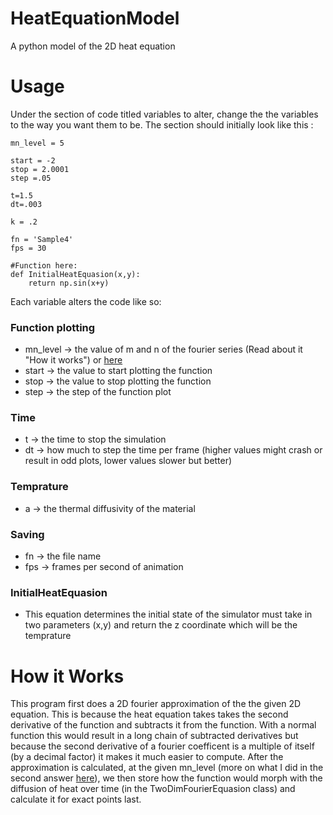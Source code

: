 # HeatEquationModel
A python model of the 2D heat equation

# Usage
Under the section of code titled variables to alter, change the the variables to the way you want them to be.
The section should initially look like this :
```
mn_level = 5 

start = -2
stop = 2.0001
step =.05 

t=1.5
dt=.003

k = .2

fn = 'Sample4'
fps = 30

#Function here:
def InitialHeatEquasion(x,y):
    return np.sin(x+y)
```
Each variable alters the code like so:
### Function plotting
  - mn_level -> the value of m and n of the fourier series (Read about it "How it works") or [here](https://math.stackexchange.com/questions/211689/real-valued-2d-fourier-series)
  - start -> the value to start plotting the function
  - stop -> the value to stop plotting the function
  - step -> the step of the function plot
### Time
  - t -> the time to stop the simulation
  - dt -> how much to step the time per frame (higher values might crash or result in odd plots, lower values slower but better)
### Temprature
  - a -> the  thermal diffusivity of the material
### Saving
  - fn -> the file name
  - fps -> frames per second of animation
### InitialHeatEquasion
  - This equation determines the initial state of the simulator must take in two parameters (x,y) and return the z coordinate which will be the temprature

# How it Works

This program first does a 2D fourier approximation of the the given 2D equation.
This is because the heat equation takes takes the second derivative of the function and subtracts it from the function.
With a normal function this would result in a long chain of subtracted derivatives but because the second derivative of a
fourier coefficent is a multiple of itself (by a decimal factor) it makes it much easier to compute. After the approximation is calculated, at the given mn_level (more on what I did in the second answer [here](https://math.stackexchange.com/questions/211689/real-valued-2d-fourier-series)),
we then store how the function would morph with the diffusion of heat over time (in the TwoDimFourierEquasion class) and calculate it for exact points last.
